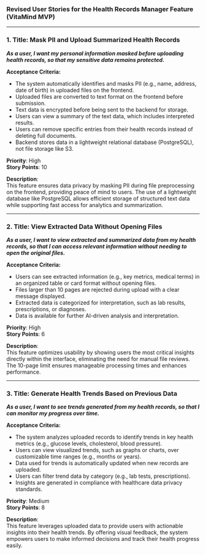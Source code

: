 ### Revised User Stories for the Health Records Manager Feature (VitaMind MVP)

---

### **1. Title: Mask PII and Upload Summarized Health Records**

***As a user, I want my personal information masked before uploading health records, so that my sensitive data remains protected.***

**Acceptance Criteria:**
- The system automatically identifies and masks PII (e.g., name, address, date of birth) in uploaded files on the frontend.
- Uploaded files are converted to text format on the frontend before submission.
- Text data is encrypted before being sent to the backend for storage.
- Users can view a summary of the text data, which includes interpreted results.
- Users can remove specific entries from their health records instead of deleting full documents.
- Backend stores data in a lightweight relational database (PostgreSQL), not file storage like S3.

**Priority**: High  
**Story Points**: 10  

**Description**:  
This feature ensures data privacy by masking PII during file preprocessing on the frontend, providing peace of mind to users. The use of a lightweight database like PostgreSQL allows efficient storage of structured text data while supporting fast access for analytics and summarization.

---

### **2. Title: View Extracted Data Without Opening Files**

***As a user, I want to view extracted and summarized data from my health records, so that I can access relevant information without needing to open the original files.***

**Acceptance Criteria:**
- Users can see extracted information (e.g., key metrics, medical terms) in an organized table or card format without opening files.
- Files larger than 10 pages are rejected during upload with a clear message displayed.
- Extracted data is categorized for interpretation, such as lab results, prescriptions, or diagnoses.
- Data is available for further AI-driven analysis and interpretation.

**Priority**: High  
**Story Points**: 6  

**Description**:  
This feature optimizes usability by showing users the most critical insights directly within the interface, eliminating the need for manual file reviews. The 10-page limit ensures manageable processing times and enhances performance.

---

### **3. Title: Generate Health Trends Based on Previous Data**

***As a user, I want to see trends generated from my health records, so that I can monitor my progress over time.***

**Acceptance Criteria:**
- The system analyzes uploaded records to identify trends in key health metrics (e.g., glucose levels, cholesterol, blood pressure).
- Users can view visualized trends, such as graphs or charts, over customizable time ranges (e.g., months or years).
- Data used for trends is automatically updated when new records are uploaded.
- Users can filter trend data by category (e.g., lab tests, prescriptions).
- Insights are generated in compliance with healthcare data privacy standards.

**Priority**: Medium  
**Story Points**: 8  

**Description**:  
This feature leverages uploaded data to provide users with actionable insights into their health trends. By offering visual feedback, the system empowers users to make informed decisions and track their health progress easily.